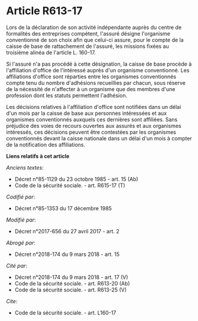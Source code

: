 # Article R613-17

Lors de la déclaration de son activité indépendante auprès du centre de formalités des entreprises compétent, l'assuré
désigne l'organisme conventionné de son choix afin que celui-ci assure, pour le compte de la caisse de base de rattachement
de l'assuré, les missions fixées au troisième alinéa de l'article L. 160-17. 

Si l'assuré n'a pas procédé à cette désignation, la caisse de base procède à l'affiliation d'office de l'intéressé auprès
d'un organisme conventionné. Les affiliations d'office sont réparties entre les organismes conventionnés compte tenu du
nombre d'adhésions recueillies par chacun, sous réserve de la nécessité de n'affecter à un organisme que des membres d'une
profession dont les statuts permettent l'adhésion. 

Les décisions relatives à l'affiliation d'office sont notifiées dans un délai d'un mois par la caisse de base aux personnes
intéressées et aux organismes conventionnés auxquels ces dernières sont affiliées. Sans préjudice des voies de recours
ouvertes aux assurés et aux organismes intéressés, ces décisions peuvent être contestées par les organismes conventionnés
devant la caisse nationale dans un délai d'un mois à compter de la notification des affiliations.

**Liens relatifs à cet article**

_Anciens textes_:

  - Décret n°85-1129 du 23 octobre 1985 - art. 15 (Ab)
  - Code de la sécurité sociale. - art. R615-17 (T)

_Codifié par_:

  - Décret n°85-1353 du 17 décembre 1985

_Modifié par_:

  - Décret n°2017-656 du 27 avril 2017 - art. 2

_Abrogé par_:

  - Décret n°2018-174 du 9 mars 2018 - art. 15

_Cité par_:

  - Décret n°2018-174 du 9 mars 2018 - art. 17 (V)
  - Code de la sécurité sociale. - art. R613-20 (Ab)
  - Code de la sécurité sociale. - art. R613-25 (V)

_Cite_:

  - Code de la sécurité sociale. - art. L160-17
